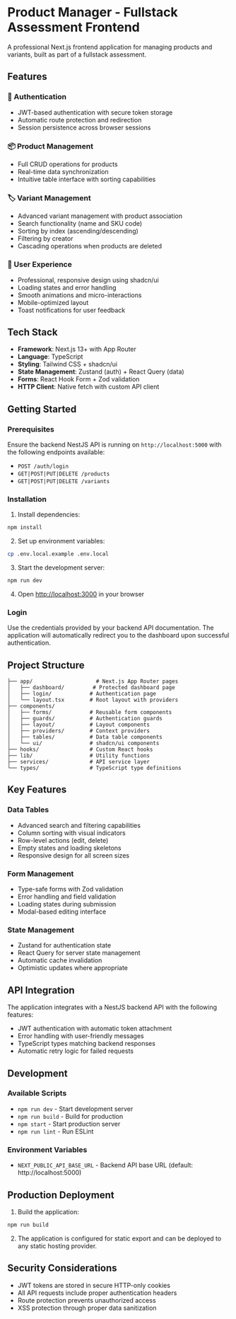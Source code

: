# Product Manager - Fullstack Assessment Frontend

A professional Next.js frontend application for managing products and variants, built as part of a fullstack assessment.

## Features

### 🔐 Authentication
- JWT-based authentication with secure token storage
- Automatic route protection and redirection
- Session persistence across browser sessions

### 📦 Product Management
- Full CRUD operations for products
- Real-time data synchronization
- Intuitive table interface with sorting capabilities

### 🏷️ Variant Management
- Advanced variant management with product association
- Search functionality (name and SKU code)
- Sorting by index (ascending/descending)
- Filtering by creator
- Cascading operations when products are deleted

### 🎨 User Experience
- Professional, responsive design using shadcn/ui
- Loading states and error handling
- Smooth animations and micro-interactions
- Mobile-optimized layout
- Toast notifications for user feedback

## Tech Stack

- **Framework**: Next.js 13+ with App Router
- **Language**: TypeScript
- **Styling**: Tailwind CSS + shadcn/ui
- **State Management**: Zustand (auth) + React Query (data)
- **Forms**: React Hook Form + Zod validation
- **HTTP Client**: Native fetch with custom API client

## Getting Started

### Prerequisites

Ensure the backend NestJS API is running on `http://localhost:5000` with the following endpoints available:
- `POST /auth/login`
- `GET|POST|PUT|DELETE /products`
- `GET|POST|PUT|DELETE /variants`

### Installation

1. Install dependencies:
```bash
npm install
```

2. Set up environment variables:
```bash
cp .env.local.example .env.local
```

3. Start the development server:
```bash
npm run dev
```

4. Open [http://localhost:3000](http://localhost:3000) in your browser

### Login

Use the credentials provided by your backend API documentation. The application will automatically redirect you to the dashboard upon successful authentication.

## Project Structure

```
├── app/                    # Next.js App Router pages
│   ├── dashboard/         # Protected dashboard page
│   ├── login/            # Authentication page
│   └── layout.tsx        # Root layout with providers
├── components/
│   ├── forms/            # Reusable form components
│   ├── guards/           # Authentication guards
│   ├── layout/           # Layout components
│   ├── providers/        # Context providers
│   ├── tables/           # Data table components
│   └── ui/               # shadcn/ui components
├── hooks/                # Custom React hooks
├── lib/                  # Utility functions
├── services/             # API service layer
└── types/                # TypeScript type definitions
```

## Key Features

### Data Tables
- Advanced search and filtering capabilities
- Column sorting with visual indicators
- Row-level actions (edit, delete)
- Empty states and loading skeletons
- Responsive design for all screen sizes

### Form Management
- Type-safe forms with Zod validation
- Error handling and field validation
- Loading states during submission
- Modal-based editing interface

### State Management
- Zustand for authentication state
- React Query for server state management
- Automatic cache invalidation
- Optimistic updates where appropriate

## API Integration

The application integrates with a NestJS backend API with the following features:
- JWT authentication with automatic token attachment
- Error handling with user-friendly messages
- TypeScript types matching backend responses
- Automatic retry logic for failed requests

## Development

### Available Scripts

- `npm run dev` - Start development server
- `npm run build` - Build for production
- `npm start` - Start production server
- `npm run lint` - Run ESLint

### Environment Variables

- `NEXT_PUBLIC_API_BASE_URL` - Backend API base URL (default: http://localhost:5000)

## Production Deployment

1. Build the application:
```bash
npm run build
```

2. The application is configured for static export and can be deployed to any static hosting provider.

## Security Considerations

- JWT tokens are stored in secure HTTP-only cookies
- All API requests include proper authentication headers
- Route protection prevents unauthorized access
- XSS protection through proper data sanitization